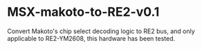 # MSX-makoto-to-RE2-v0.1
 Convert Makoto's chip select decoding logic to RE2 bus, and only applicable to RE2-YM2608, this hardware has been tested.
